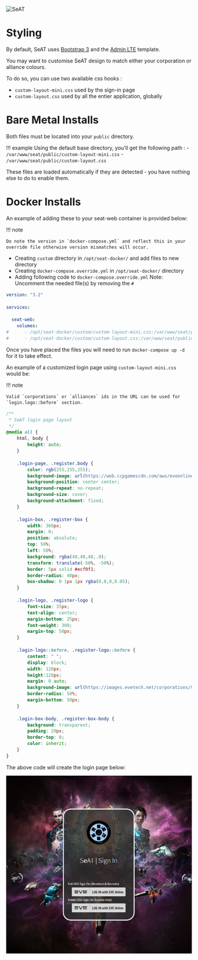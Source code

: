 ![SeAT](https://i.imgur.com/aPPOxSK.png)

# Styling

By default, SeAT uses [Bootstrap 3](https://getbootstrap.com/docs/3.4/) and the [Admin LTE](https://adminlte.io/) template.

You may want to customise SeAT design to match either your corporation or alliance colours.

To do so, you can use two available css hooks :

* `custom-layout-mini.css` used by the sign-in page
* `custom-layout.css` used by all the entier application, globally

# Bare Metal Installs

Both files must be located into your `public` directory.

!!! example
    Using the default base directory, you'll get the following path :
    - `/var/www/seat/public/custom-layout-mini.css`
    - `/var/www/seat/public/custom-layout.css`

These files are loaded automatically if they are detected - you have nothing else to do to enable them.

# Docker Installs

An example of adding these to your seat-web container is provided below:

!!! note

    Do note the version in `docker-compose.yml` and reflect this in your override file otherwise version mismatches will occur.

* Creating `custom` directory in `/opt/seat-docker/` and add files to new directory
* Creating `docker-compose.override.yml` in `/opt/seat-docker/` directory
* Adding following code to `docker-compose.override.yml` Note: Uncomment the needed file(s) by removing the `#`

```YAML
version: "3.2"

services:

  seat-web:
    volumes:
#      - /opt/seat-docker/custom/custom-layout-mini.css:/var/www/seat/public/custom-layout-mini.css
#      - /opt/seat-docker/custom/custom-layout.css:/var/www/seat/public/custom-layout.css
```

Once you have placed the files you will need to run `docker-compose up -d` for it to take effect.

An example of a customized login page using `custom-layout-mini.css` would be:

!!! note

    Valid `corporations` or `alliances` ids in the URL can be used for `login.logo::before` section.

```CSS
/**
 * SeAT login page layout
 */
@media all {
    html, body {
        height: auto;
    }

    .login-page, .register.body {
        color: rgb(255,255,255);
        background-image: url(https://web.ccpgamescdn.com/aws/eveonline/sso/background.jpg);
        background-position: center center;
        background-repeat: no-repeat;
        background-size: cover;
        background-attachment: fixed;
    }

    .login-box, .register-box {
        width: 360px;
        margin: 0;
        position: absolute;
        top: 50%;
        left: 50%;
        background: rgba(48,48,48,.8);
        transform: translate(-50%, -50%);
        border: 5px solid #ecf0f1;
        border-radius: 40px;
        box-shadow: 0 1px 1px rgba(0,0,0,0.05);
    }

    .login-logo, .register-logo {
        font-size: 35px;
        text-align: center;
        margin-bottom: 25px;
        font-weight: 300;
        margin-top: 50px;
    }

    .login-logo::before, .register-logo::before {
        content: " ";
        display: block;
        width: 128px;
        height:128px;
        margin: 0 auto;
        background-image: url(https://images.evetech.net/corporations/98482334/logo?size=128);
        border-radius: 50%;
        margin-bottom: 50px;
    }

    .login-box-body, .register-box-body {
        background: transparent;
        padding: 20px;
        border-top: 0;
        color: inherit;
    }
}
```

The above code will create the login page below:

![Customized Login Page](img/customized-signin-page.png)
